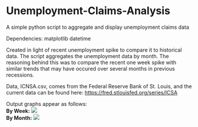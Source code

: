 
# Unemployment-Claims-Analysis
A simple python script to aggregate and display unemployment claims data

Dependencies:
  matplotlib
  datetime
  
Created in light of recent unemployment spike to compare it to historical data.
The script aggregates the unemployment data by month. The reasoning behind this was to compare the recent one week spike with similar trends that may have occured over several months in previous recessions.

Data, ICNSA.csv, comes from the Federal Reserve Bank of St. Louis, and the current data can be found here: https://fred.stlouisfed.org/series/ICSA

Output graphs appear as follows:\
**By Week:**
![](https://i.imgur.com/BmfYVZP.png)\
**By Month:**
![](https://i.imgur.com/bHvvB3o.png)
